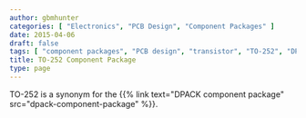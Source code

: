 ```yaml
---
author: gbmhunter
categories: [ "Electronics", "PCB Design", "Component Packages" ]
date: 2015-04-06
draft: false
tags: [ "component packages", "PCB design", "transistor", "TO-252", "DPACK" ]
title: TO-252 Component Package
type: page
---
```


TO-252 is a synonym for the {{% link text="DPACK component package" src="dpack-component-package" %}}.
